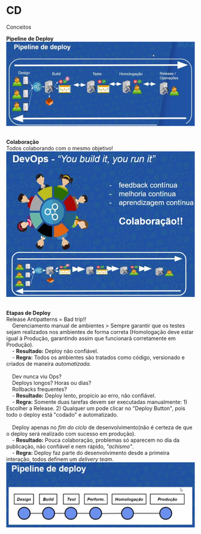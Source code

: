 # CD<br>
Conceitos<br>

**Pipeline de Deploy**<br>
<kbd>
    <img src="https://github.com/fabiokerber/CI_CD/blob/main/img/100120220920.JPG">
</kbd>
<br />
<br />

**Colaboração**<br>
Todos colaborando com o mesmo objetivo!<br>
<kbd>
    <img src="https://github.com/fabiokerber/CI_CD/blob/main/img/100120220925.JPG">
</kbd>
<br />
<br />

**Etapas de Deploy**<br>
Release Antipatterns = Bad trip!!<br>
&nbsp;&nbsp;&nbsp;&nbsp;Gerenciamento manual de ambientes > Sempre garantir que os testes sejam realizados nos ambientes de forma correta (Homologação deve estar igual à Produção, garantindo assim que funcionará corretamente em Produção).<br>
&nbsp;&nbsp;&nbsp;&nbsp;- **Resultado:** Deploy não confiável.<br>
&nbsp;&nbsp;&nbsp;&nbsp;- **Regra:** Todos os ambientes são tratados como código, versionado e criados de maneira *automatizada*.<br>
</br>
&nbsp;&nbsp;&nbsp;&nbsp;Dev nunca viu Ops?<br>
&nbsp;&nbsp;&nbsp;&nbsp;Deploys longos? Horas ou dias?<br>
&nbsp;&nbsp;&nbsp;&nbsp;Rollbacks frequentes?<br>
&nbsp;&nbsp;&nbsp;&nbsp;-  **Resultado:** Deploy lento, propício ao erro, não confiável.<br>
&nbsp;&nbsp;&nbsp;&nbsp;-  **Regra:** Somente duas tarefas devem ser executadas manualmente: 1) Escolher a Release. 2) Qualquer um pode clicar no "Deploy Button", pois todo o deploy está "codado" e automatizado.<br>
</br>
&nbsp;&nbsp;&nbsp;&nbsp;Deploy apenas no *fim do ciclo* de desenvolvimento(não é certeza de que o deploy será realizado com sucesso em produção).<br>
&nbsp;&nbsp;&nbsp;&nbsp;- **Resultado:** Pouca colaboração, problemas só aparecem no dia da publicação, não confiável e nem rápido, *"achismo"*.<br>
&nbsp;&nbsp;&nbsp;&nbsp;- **Regra:** Deploy faz parte do desenvolvimento desde a primeira interação, todos definem um *delivery team*.<br>
<kbd>
    <img src="https://github.com/fabiokerber/CI_CD/blob/main/img/100120220928.JPG">
</kbd>
<br />
<br />